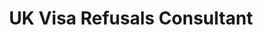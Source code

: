 ---
title: "UK Visa Refusals Consultant"
url: /karachi/uk-visa-refusals-consultant/
shop: travel agency
---